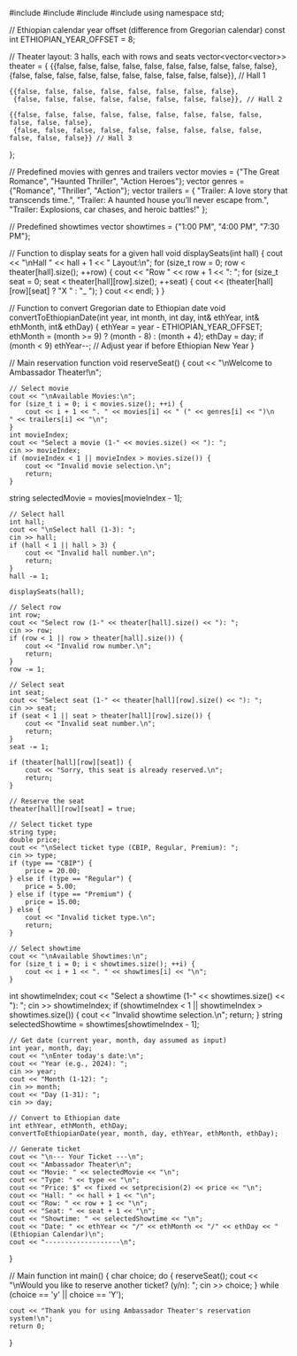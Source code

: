 #include <iostream>
#include <vector>
#include <iomanip>
#include <string>
using namespace std;

// Ethiopian calendar year offset (difference from Gregorian calendar)
const int ETHIOPIAN_YEAR_OFFSET = 8;

// Theater layout: 3 halls, each with rows and seats
vector<vector<vector<bool>>> theater = {
    {{false, false, false, false, false, false, false, false, false, false},
     {false, false, false, false, false, false, false, false, false, false}}, // Hall 1

    {{false, false, false, false, false, false, false, false},
     {false, false, false, false, false, false, false, false}}, // Hall 2

    {{false, false, false, false, false, false, false, false, false, false, false, false},
     {false, false, false, false, false, false, false, false, false, false, false, false}} // Hall 3
};

// Predefined movies with genres and trailers
vector<string> movies = {"The Great Romance", "Haunted Thriller", "Action Heroes"};
vector<string> genres = {"Romance", "Thriller", "Action"};
vector<string> trailers = {
    "Trailer: A love story that transcends time.",
    "Trailer: A haunted house you’ll never escape from.",
    "Trailer: Explosions, car chases, and heroic battles!"
};

// Predefined showtimes
vector<string> showtimes = {"1:00 PM", "4:00 PM", "7:30 PM"};

// Function to display seats for a given hall
void displaySeats(int hall) {
    cout << "\nHall " << hall + 1 << " Layout:\n";
    for (size_t row = 0; row < theater[hall].size(); ++row) {
        cout << "Row " << row + 1 << ": ";
        for (size_t seat = 0; seat < theater[hall][row].size(); ++seat) {
            cout << (theater[hall][row][seat] ? "X " : "_ ");
        }
        cout << endl;
    }
}

// Function to convert Gregorian date to Ethiopian date
void convertToEthiopianDate(int year, int month, int day, int& ethYear, int& ethMonth, int& ethDay) {
    ethYear = year - ETHIOPIAN_YEAR_OFFSET;
    ethMonth = (month >= 9) ? (month - 8) : (month + 4);
    ethDay = day;
    if (month < 9) ethYear--; // Adjust year if before Ethiopian New Year
}

// Main reservation function
void reserveSeat() {
    cout << "\nWelcome to Ambassador Theater!\n";

    // Select movie
    cout << "\nAvailable Movies:\n";
    for (size_t i = 0; i < movies.size(); ++i) {
        cout << i + 1 << ". " << movies[i] << " (" << genres[i] << ")\n   " << trailers[i] << "\n";
    }
    int movieIndex;
    cout << "Select a movie (1-" << movies.size() << "): ";
    cin >> movieIndex;
    if (movieIndex < 1 || movieIndex > movies.size()) {
        cout << "Invalid movie selection.\n";
        return;
    }
string selectedMovie = movies[movieIndex - 1];

    // Select hall
    int hall;
    cout << "\nSelect hall (1-3): ";
    cin >> hall;
    if (hall < 1 || hall > 3) {
        cout << "Invalid hall number.\n";
        return;
    }
    hall -= 1;

    displaySeats(hall);

    // Select row
    int row;
    cout << "Select row (1-" << theater[hall].size() << "): ";
    cin >> row;
    if (row < 1 || row > theater[hall].size()) {
        cout << "Invalid row number.\n";
        return;
    }
    row -= 1;

    // Select seat
    int seat;
    cout << "Select seat (1-" << theater[hall][row].size() << "): ";
    cin >> seat;
    if (seat < 1 || seat > theater[hall][row].size()) {
        cout << "Invalid seat number.\n";
        return;
    }
    seat -= 1;

    if (theater[hall][row][seat]) {
        cout << "Sorry, this seat is already reserved.\n";
        return;
    }

    // Reserve the seat
    theater[hall][row][seat] = true;

    // Select ticket type
    string type;
    double price;
    cout << "\nSelect ticket type (CBIP, Regular, Premium): ";
    cin >> type;
    if (type == "CBIP") {
        price = 20.00;
    } else if (type == "Regular") {
        price = 5.00;
    } else if (type == "Premium") {
        price = 15.00;
    } else {
        cout << "Invalid ticket type.\n";
        return;
    }

    // Select showtime
    cout << "\nAvailable Showtimes:\n";
    for (size_t i = 0; i < showtimes.size(); ++i) {
        cout << i + 1 << ". " << showtimes[i] << "\n";
    }

int showtimeIndex;
    cout << "Select a showtime (1-" << showtimes.size() << "): ";
    cin >> showtimeIndex;
    if (showtimeIndex < 1 || showtimeIndex > showtimes.size()) {
        cout << "Invalid showtime selection.\n";
        return;
    }
      string selectedShowtime = showtimes[showtimeIndex - 1];

    // Get date (current year, month, day assumed as input)
    int year, month, day;
    cout << "\nEnter today's date:\n";
    cout << "Year (e.g., 2024): ";
    cin >> year;
    cout << "Month (1-12): ";
    cin >> month;
    cout << "Day (1-31): ";
    cin >> day;

    // Convert to Ethiopian date
    int ethYear, ethMonth, ethDay;
    convertToEthiopianDate(year, month, day, ethYear, ethMonth, ethDay);

    // Generate ticket
    cout << "\n--- Your Ticket ---\n";
    cout << "Ambassador Theater\n";
    cout << "Movie: " << selectedMovie << "\n";
    cout << "Type: " << type << "\n";
    cout << "Price: $" << fixed << setprecision(2) << price << "\n";
    cout << "Hall: " << hall + 1 << "\n";
    cout << "Row: " << row + 1 << "\n";
    cout << "Seat: " << seat + 1 << "\n";
    cout << "Showtime: " << selectedShowtime << "\n";
    cout << "Date: " << ethYear << "/" << ethMonth << "/" << ethDay << " (Ethiopian Calendar)\n";
    cout << "-------------------\n";
}

// Main function
int main() {
    char choice;
    do {
        reserveSeat();
        cout << "\nWould you like to reserve another ticket? (y/n): ";
        cin >> choice;
    } while (choice == 'y' || choice == 'Y');

    cout << "Thank you for using Ambassador Theater's reservation system!\n";
    return 0;
}
